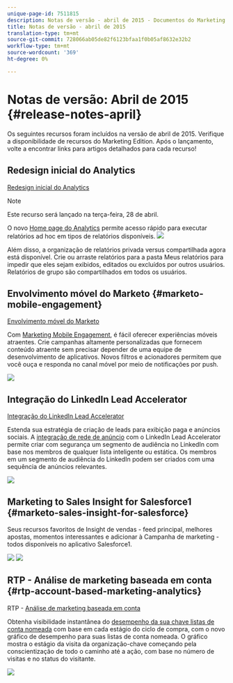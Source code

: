 ```yaml
---
unique-page-id: 7511815
description: Notas de versão - abril de 2015 - Documentos do Marketing - Documentação do produto
title: Notas de versão - abril de 2015
translation-type: tm+mt
source-git-commit: 728066ab05de82f6123bfaa1f0b05af8632e32b2
workflow-type: tm+mt
source-wordcount: '369'
ht-degree: 0%

---
```



# Notas de versão: Abril de 2015 {#release-notes-april}

Os seguintes recursos foram incluídos na versão de abril de 2015. Verifique a disponibilidade de recursos do Marketing Edition. Após o lançamento, volte a encontrar links para artigos detalhados para cada recurso!

## Redesign inicial do Analytics

[Redesign inicial do Analytics](../../product-docs/reporting/basic-reporting/creating-reports/navigating-the-analytics-home-page.md)

>[!NOTE]
>
>Este recurso será lançado na terça-feira, 28 de abril.

O novo [Home page do Analytics](../../product-docs/reporting/basic-reporting/creating-reports/navigating-the-analytics-home-page.md) permite acesso rápido para executar relatórios ad hoc em tipos de relatórios disponíveis.   ![](assets/image2015-4-20-11-3a18-3a8.png)

Além disso, a organização de relatórios privada versus compartilhada agora está disponível. Crie ou arraste relatórios para a pasta Meus relatórios para impedir que eles sejam exibidos, editados ou excluídos por outros usuários. Relatórios de grupo são compartilhados em todos os usuários.

## Envolvimento móvel do Marketo {#marketo-mobile-engagement}

[Envolvimento móvel do Marketo](http://docs.marketo.com/display/docs/mobile+marketing)

Com [Marketing Mobile Engagement](http://docs.marketo.com/display/docs/mobile+marketing), é fácil oferecer experiências móveis atraentes. Crie campanhas altamente personalizadas que fornecem conteúdo atraente sem precisar depender de uma equipe de desenvolvimento de aplicativos. Novos filtros e acionadores permitem que você ouça e responda no canal móvel por meio de notificações por push.

![](assets/image2015-4-20-11-3a16-3a55.png)

## Integração do LinkedIn Lead Accelerator

[Integração do LinkedIn Lead Accelerator](../../product-docs/demand-generation/social/social-functions/use-a-marketo-list-or-smart-list-as-a-linkedin-audience-segment.md)

Estenda sua estratégia de criação de leads para exibição paga e anúncios sociais. A [integração de rede de anúncio](../../product-docs/demand-generation/ad-network-integrations/add-linkedin-matched-audiences-as-a-launchpoint-service.md) com o LinkedIn Lead Accelerator permite criar com segurança um segmento de audiência no LinkedIn com base nos membros de qualquer lista inteligente ou estática. Os membros em um segmento de audiência do LinkedIn podem ser criados com uma sequência de anúncios relevantes.

![](assets/image2015-4-20-11-3a3-3a27.png)

## Marketing to Sales Insight for Salesforce1 {#marketo-sales-insight-for-salesforce}

Seus recursos favoritos de Insight de vendas - feed principal, melhores apostas, momentos interessantes e adicionar à Campanha de marketing - todos disponíveis no aplicativo Salesforce1.

![](assets/image2015-4-20-11-3a11-3a37.png) ![](assets/image2015-4-20-11-3a15-3a16.png)

## RTP - Análise de marketing baseada em conta {#rtp-account-based-marketing-analytics}

RTP - [Análise de marketing baseada em conta](http://docs.marketo.com/pages/viewpage.action?pageid=7511515)

Obtenha visibilidade instantânea do [desempenho da sua chave listas de conta nomeada](http://docs.marketo.com/pages/viewpage.action?pageid=7511515) com base em cada estágio do ciclo de compra, com o novo gráfico de desempenho para suas listas de conta nomeada. O gráfico mostra o estágio da visita da organização-chave começando pela conscientização de todo o caminho até a ação, com base no número de visitas e no status do visitante.

![](https://lh3.googleusercontent.com/ZipQutmNTRxkWdr_zzdatg31w7xmQ0xkniez-qf2X784MO-0AoHfKE0ltYSeaHU73KxyZc3s0Oklfig_v6bpN7tKnrrX6hHcMs44RFgtUb1qOf_Y5uhKedyHi6tQv3KhUHaCmIc)
